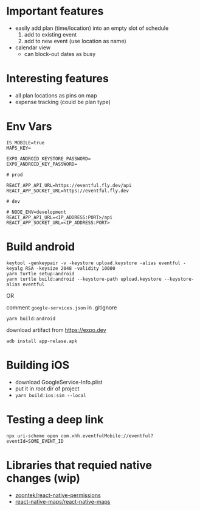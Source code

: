 # Important features

- easily add plan (time/location) into an empty slot of schedule
  1. add to existing event
  2. add to new event (use location as name)
- calendar view
  - can block-out dates as busy

# Interesting features

- all plan locations as pins on map
- expense tracking (could be plan type)

# Env Vars

```
IS_MOBILE=true
MAPS_KEY=

EXPO_ANDROID_KEYSTORE_PASSWORD=
EXPO_ANDROID_KEY_PASSWORD=

# prod

REACT_APP_API_URL=https://eventful.fly.dev/api
REACT_APP_SOCKET_URL=https://eventful.fly.dev

# dev

# NODE_ENV=development
REACT_APP_API_URL=<IP_ADDRESS:PORT>/api
REACT_APP_SOCKET_URL=<IP_ADDRESS:PORT>
```

# Build android

```
keytool -genkeypair -v -keystore upload.keystore -alias eventful -keyalg RSA -keysize 2048 -validity 10000
yarn turtle setup:android
yarn turtle build:android --keystore-path upload.keystore --keystore-alias eventful
```

OR 

comment `google-services.json` in .gitignore 

```
yarn build:android
```

download artifact from https://expo.dev

`adb install app-relase.apk`

# Building iOS

- download GoogleService-Info.plist
- put it in root dir of project
- `yarn build:ios:sim --local`

# Testing a deep link

```
npx uri-scheme open com.xhh.eventfulMobile://eventful?eventId=SOME_EVENT_ID
```

# Libraries that requied native changes (wip)

- [zoontek/react-native-permissions](https://github.com/zoontek/react-native-permissions)
- [react-native-maps/react-native-maps](https://github.com/react-native-maps/react-native-maps)